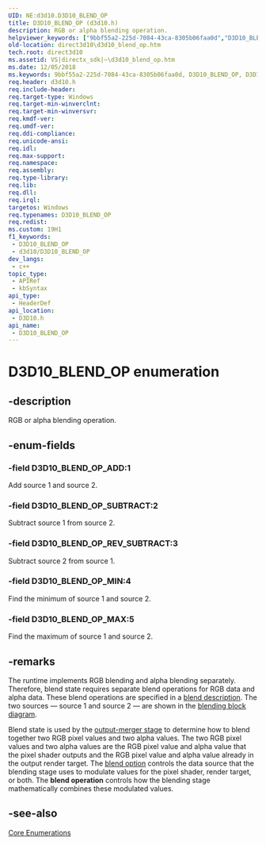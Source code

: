 ```yaml
---
UID: NE:d3d10.D3D10_BLEND_OP
title: D3D10_BLEND_OP (d3d10.h)
description: RGB or alpha blending operation.
helpviewer_keywords: ["9bbf55a2-225d-7084-43ca-8305b06faa0d","D3D10_BLEND_OP","D3D10_BLEND_OP enumeration [Direct3D 10]","D3D10_BLEND_OP_ADD","D3D10_BLEND_OP_MAX","D3D10_BLEND_OP_MIN","D3D10_BLEND_OP_REV_SUBTRACT","D3D10_BLEND_OP_SUBTRACT","d3d10/D3D10_BLEND_OP","d3d10/D3D10_BLEND_OP_ADD","d3d10/D3D10_BLEND_OP_MAX","d3d10/D3D10_BLEND_OP_MIN","d3d10/D3D10_BLEND_OP_REV_SUBTRACT","d3d10/D3D10_BLEND_OP_SUBTRACT","direct3d10.d3d10_blend_op"]
old-location: direct3d10\d3d10_blend_op.htm
tech.root: direct3d10
ms.assetid: VS|directx_sdk|~\d3d10_blend_op.htm
ms.date: 12/05/2018
ms.keywords: 9bbf55a2-225d-7084-43ca-8305b06faa0d, D3D10_BLEND_OP, D3D10_BLEND_OP enumeration [Direct3D 10], D3D10_BLEND_OP_ADD, D3D10_BLEND_OP_MAX, D3D10_BLEND_OP_MIN, D3D10_BLEND_OP_REV_SUBTRACT, D3D10_BLEND_OP_SUBTRACT, d3d10/D3D10_BLEND_OP, d3d10/D3D10_BLEND_OP_ADD, d3d10/D3D10_BLEND_OP_MAX, d3d10/D3D10_BLEND_OP_MIN, d3d10/D3D10_BLEND_OP_REV_SUBTRACT, d3d10/D3D10_BLEND_OP_SUBTRACT, direct3d10.d3d10_blend_op
req.header: d3d10.h
req.include-header: 
req.target-type: Windows
req.target-min-winverclnt: 
req.target-min-winversvr: 
req.kmdf-ver: 
req.umdf-ver: 
req.ddi-compliance: 
req.unicode-ansi: 
req.idl: 
req.max-support: 
req.namespace: 
req.assembly: 
req.type-library: 
req.lib: 
req.dll: 
req.irql: 
targetos: Windows
req.typenames: D3D10_BLEND_OP
req.redist: 
ms.custom: 19H1
f1_keywords:
 - D3D10_BLEND_OP
 - d3d10/D3D10_BLEND_OP
dev_langs:
 - c++
topic_type:
 - APIRef
 - kbSyntax
api_type:
 - HeaderDef
api_location:
 - D3D10.h
api_name:
 - D3D10_BLEND_OP
---
```


# D3D10_BLEND_OP enumeration


## -description

RGB or alpha blending operation.

## -enum-fields

### -field D3D10_BLEND_OP_ADD:1

Add source 1 and source 2.

### -field D3D10_BLEND_OP_SUBTRACT:2

Subtract source 1 from source 2.

### -field D3D10_BLEND_OP_REV_SUBTRACT:3

Subtract source 2 from source 1.

### -field D3D10_BLEND_OP_MIN:4

Find the minimum of source 1 and source 2.

### -field D3D10_BLEND_OP_MAX:5

Find the maximum of source 1 and source 2.

## -remarks

The runtime implements RGB blending and alpha blending separately. Therefore, blend state requires separate blend operations for RGB data and alpha data. These blend operations are specified in a <a href="/windows/desktop/api/d3d10/ns-d3d10-d3d10_blend_desc">blend description</a>. The two sources — source 1 and source 2 — are shown in the <a href="/windows/desktop/direct3d11/d3d10-graphics-programming-guide-output-merger-stage">blending block diagram</a>.

Blend state is used by the <a href="/windows/desktop/direct3d11/d3d10-graphics-programming-guide-output-merger-stage">output-merger stage</a> to determine how to blend together two RGB pixel values and two alpha values. The two RGB pixel values and two alpha values are the RGB pixel value and alpha value that the pixel shader outputs and the RGB pixel value and alpha value already in the output render target. The <a href="/windows/desktop/api/d3d10/ne-d3d10-d3d10_blend">blend option</a> controls the data source that the blending stage uses to modulate values for the pixel shader, render target, or both. The <b>blend operation</b> controls how the blending stage mathematically combines these modulated values.

## -see-also

<a href="/windows/desktop/direct3d10/d3d10-graphics-reference-d3d10-core-enums">Core Enumerations</a>
